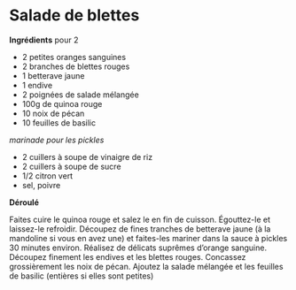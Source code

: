 # Salade de blettes

**Ingrédients**
pour 2  

* 2 petites oranges sanguines
* 2 branches de blettes rouges
* 1 betterave jaune
* 1 endive
* 2 poignées de salade mélangée
* 100g de quinoa rouge
* 10 noix de pécan
* 10 feuilles de basilic

*marinade pour les pickles*
* 2 cuillers à soupe de vinaigre de riz
* 2 cuillers à soupe de sucre
* 1/2 citron vert
* sel, poivre

**Déroulé**  

Faites cuire le quinoa rouge et salez le en fin de cuisson.
Égouttez-le et laissez-le refroidir.
Découpez de fines tranches de betterave jaune (à la mandoline si vous en avez une) et faites-les mariner dans la sauce à pickles 30 minutes environ.
Réalisez de délicats suprêmes d’orange sanguine.
Découpez finement les endives et les blettes rouges.
Concassez grossièrement les noix de pécan.
Ajoutez la salade mélangée et les feuilles de basilic (entières si elles sont petites)